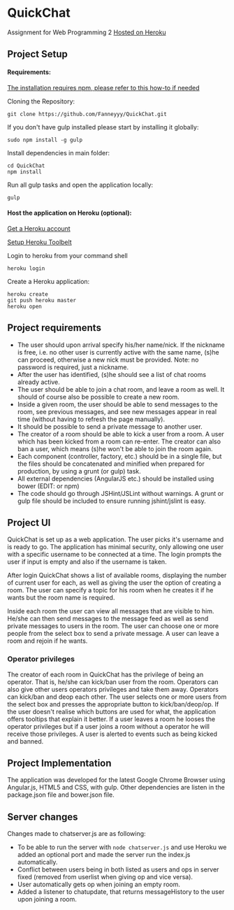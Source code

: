 # QuickChat
Assignment for Web Programming 2
[Hosted on Heroku](https://fanneyyy-quickchat.herokuapp.com/#/home/index)

## Project Setup

#### Requirements:
[The installation requires npm, please refer to this how-to if needed](http://blog.npmjs.org/post/85484771375/how-to-install-npm)

Cloning the Repository:
``` 
git clone https://github.com/Fanneyyy/QuickChat.git
``` 

If you don't have gulp installed please start by installing it globally:
```
sudo npm install -g gulp
``` 

Install dependencies in main folder:
```
cd QuickChat
npm install
``` 

Run all gulp tasks and open the application locally:
```
gulp
```

#### Host the application on Heroku (optional):
[Get a Heroku account](https://www.heroku.com/home)

[Setup Heroku Toolbelt](https://devcenter.heroku.com/articles/getting-started-with-nodejs#set-up)

Login to heroku from your command shell
```
heroku login
```
Create a Heroku application:
```
heroku create
git push heroku master
heroku open
```

## Project requirements

* The user should upon arrival specify his/her name/nick. If the nickname is free, i.e. no other user is currently active with the same name, (s)he can proceed, otherwise a new nick must be provided. Note: no password is required, just a nickname.
* After the user has identified, (s)he should see a list of chat rooms already active.
* The user should be able to join a chat room, and leave a room as well. It should of course also be possible to create a new room.
* Inside a given room, the user should be able to send messages to the room, see previous messages, and see new messages appear in real time (without having to refresh the page manually).
* It should be possible to send a private message to another user.
* The creator of a room should be able to kick a user from a room. A user which has been kicked from a room can re-enter. The creator can also ban a user, which means (s)he won't be able to join the room again.
* Each component (controller, factory, etc.) should be in a single file, but the files should be concatenated and minified when prepared for production, by using a grunt (or gulp) task.
* All external dependencies (AngularJS etc.) should be installed using bower (EDIT: or npm)
* The code should go through JSHint/JSLint without warnings. A grunt or gulp file should be included to ensure running jshint/jslint is easy.

## Project UI
QuickChat is set up as a web application. The user picks it's username and is ready to go. The application has minimal security, only allowing one user with a specific username to be connected at a time. The login prompts the user if input is empty and also if the username is taken.

After login QuickChat shows a list of available rooms, displaying the number of current user for each, as well as giving the user the option of creating a room. The user can specify a topic for his room when he creates it if he wants but the room name is required.

Inside each room the user can view all messages that are visible to him. He/she can then send messages to the message feed as well as send private messages to users in the room. The user can choose one or more people from the select box to send a private message. A user can leave a room and rejoin if he wants.

### Operator privileges
The creator of each room in QuickChat has the privilege of being an operator. That is, he/she can kick/ban user from the room. Operators can also give other users operators privileges and take them away. Operators can kick/ban and deop each other. The user selects one or more users from the select box and presses the appropriate button to kick/ban/deop/op. If the user doesn't realise which buttons are used for what, the application offers tooltips that explain it better. If a user leaves a room he looses the operator privileges but if a user joins a room without a operator he will receive those privileges. A user is alerted to events such as being kicked and banned.

## Project Implementation
The application was developed for the latest Google Chrome Browser using Angular.js, HTML5 and CSS, with gulp. Other dependencies are listen in the package.json file and bower.json file.

## Server changes
Changes made to chatserver.js are as following:
* To be able to run the server with ```node chatserver.js``` and use Heroku we added an optional port and made the server run the index.js automatically.
* Conflict between users being in both listed as users and ops in server fixed (removed from userlist when giving op and vice versa).
* User automatically gets op when joining an empty room.
* Added a listener to chatupdate, that returns messageHistory to the user upon joining a room.
